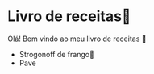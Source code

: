 # Livro de receitas:cake:

Olá! Bem vindo ao meu livro de receitas :book:

- Strogonoff de frango:chicken:
- Pave







